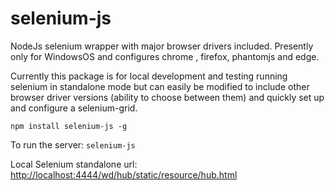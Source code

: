 # selenium-js
NodeJs selenium wrapper with major browser drivers included. Presently only for WindowsOS and configures chrome , firefox, phantomjs and edge. 

Currently this package is for local development and testing running selenium in standalone mode but can easily be modified to include other browser driver versions (ability to choose between them) and quickly set up and configure a selenium-grid. 

`npm install selenium-js -g`

To run the server:
`selenium-js`

Local Selenium standalone url:
<http://localhost:4444/wd/hub/static/resource/hub.html>

